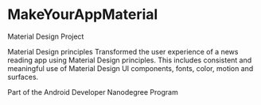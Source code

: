 # MakeYourAppMaterial
Material Design Project

Material Design principles
Transformed the user experience of a news reading app using Material Design principles. This includes consistent and meaningful use of Material Design UI components, fonts, color, motion and surfaces.


Part of the Android Developer Nanodegree Program

